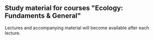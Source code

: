## Study material for courses "Ecology: Fundaments & General"
 

Lectures and accompanying material will become available after each lecture.
